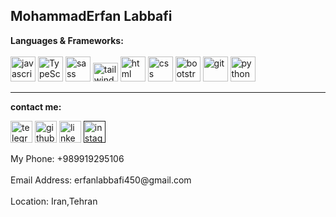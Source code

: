 <article>
<h1>MohammadErfan Labbafi</h1>
<strong rel="nofollow">Languages & Frameworks:</strong></br>
<br>
 <div>
        <img
          width="40"
          height="40"
          src="https://s32.picofile.com/file/8478593326/javascript.png"
          alt="javascript"
        />
        <img
          width="40"
          height="40"
          src="https://s32.picofile.com/file/8478600426/typescript.png"
          alt="TypeScript"
        />
        <img
          width="40"
          height="40"
          src="https://s32.picofile.com/file/8478593376/sass.png"
          alt="sass"
        />
        <img
          width="40"
          height="30"
          src="https://s32.picofile.com/file/8478593384/tailwind.png"
          alt="tailwind"
        />
        <img
          width="40"
          height="40"
          src="https://s32.picofile.com/file/8478593334/html.png"
          alt="html"
        />
        <img
          width="40"
          height="40"
          src="https://s32.picofile.com/file/8478600476/css.png"
          alt="css"
        />
        <img
          width="40"
          height="40"
          src="https://github.com/Erfanlab/Erfanlab/blob/main/b430dcb41f079e83d488897fd16f3acf.png?raw=true"
          alt="bootstrap"
        />
        <img
          width="40"
          height="40"
          src="https://s32.picofile.com/file/8478600442/giticon.png"
          alt="git"
        />
        <img
          width="40"
          height="40"
          src="https://github.com/Erfanlab/Erfanlab/blob/main/c75b66a0418070a45298e7db1f66c65d.png?raw=true"
          alt="python"
        />
      </div> 
<hr>
<div>
 
<strong>contact me:</strong>

  <a style="text-decoration: none;" href="https://t.me/Erfan_MFD"><img
          width="35"
          height="35"
          src="https://github.com/Erfanlab/Erfanlab/blob/main/kisspng-airplane-paper-plane-computer-icons-flight-5b3c0ef643acf7.8561279215306626462772.png?raw=true"
          alt="telegram"
        />
        </a>
        <a href="https://github.com/Erfanlab" style="text-decoration: none;"><img
          width="35"
          height="35"
          src="https://github.com/Erfanlab/Erfanlab/blob/main/486f3879feff05e066add734e612f680.png?raw=true"
          alt="github"
        />
        </a>
        <a href="https://www.linkedin.com/in/mohammaderfan-labbafi-2b300b22a/" style="text-decoration: none;"><img
          width="35"
          height="35"
          src="https://github.com/Erfanlab/Erfanlab/blob/main/24b2525587a65f650404177a5afee8ae.png?raw=true"
          alt="linkedin"
        />
        </a>
        <a href="" style="text-decoration: none;"><img
          width="35"
          height="35"
          src="https://github.com/Erfanlab/Erfanlab/blob/main/kisspng-social-media-computer-icons-youtube-logo-kindred-o-goong-5ade2489853cd4.1405750615245077855458.png?raw=true"
          alt="instagram"
        />
        </a>

</div>
<tell>My Phone: +989919295106</tell></br></br>
<mail>Email Address: erfanlabbafi450@gmail.com</mail></br></br>
<addres>Location: Iran,Tehran</addres></br></br>
<meta name="description" content="erfanlabbafi">
<meta name="description" content="developer erfanlabbafi">
<meta name="description" content="frontend erfanlabbafi">
<meta name="description" content="labbafi">
<meta name="description" content="mohammaderfanlabbafi">
</article>
